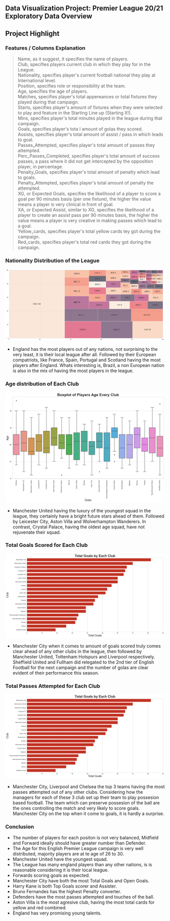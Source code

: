 ## Data Visualization Project: Premier League 20/21 Exploratory Data Overview
## Project Highlight

### Features / Columns Explanation
> Name, as it suggest, it specifies the name of players. <br>
> Club, specifies players current club in which they play for in the League.<br>
> Nationality, specifies player's current football national they play at International level. <br>
> Position, specifies role or responsibility at the team. <br>
> Age, specifies the age of players. <br>
> Matches, specifies player's total appereances or total fixtures they played during that campaign. <br>
> Starts, specifies player's amount of fixtures when they were selected to play and feature in the Starting Line up (Starting X!). <br>
> Mins, specifies player's total minutes played in the league during that campaign. <br>
> Goals, specifies player's tota l amount of golas they scored. <br>
> Assists, specifies player's total amount of assist / pass in which leads to goal. <br>
> Passes_Attempted, specifies player's total amount of passes they attempted. <br>
> Perc_Passes_Completed, specifies player's total amount of success passes, a pass where it did not get intercepted by the opposition player, in percentage. <br>
> Penalty_Goals, specifies player's total amount of penalty which lead to goals. <br>
> Penalty_Attempted, specifies player's total amount of penalty the attempted. <br>
> XG, or Expected Goals, specifies the likelihood of a player to score a goal per 90 minutes basis (per one fixture), the higher the value means a player is very clinical in front of goal. <br>
> XA, or Expected Assist, similar to XG, specifies the likelihood of a player to create an assist pass per 90 minutes basis, the higher the value means a player is very creative in making passes which lead to a goal. <br>
> Yellow_cards, specifies player's total yellow cards tey got during the campaign. <br>
> Red_cards, specifies player's total red cards they got during the campaign. <br>

### Nationality Distribution of the League

![alt text](https://github.com/ELSady/Premier-League-20-21-Exploratory-Data-/blob/main/index.png)

* England has the most players out of any nations, not surprising to the very least, it is their local league after all. Followed by their European compatriots, like France, Spain, Portugal and Scotland having the most players after England. Whats interesting is, Brazil, a non European nation is also in the mix of having the most players in the league.

### Age distribution of Each Club

![alt text](https://github.com/ELSady/Premier-League-20-21-Exploratory-Data-/blob/main/index1.png)

* Manchester United having the luxury of the youngest squad in the league, they certainly have a bright future stars ahead of them. Followed by Leicester City, Aston Villa and Wolverhampton Wanderers. In contrast, Crystal Palace, having the oldest age squad, have not rejuvenate their squad.

### Total Goals Scored for Each Club

![alt text](https://github.com/ELSady/Premier-League-20-21-Exploratory-Data-/blob/main/index2.png)

* Manchester City when it comes to amount of goals scored truly comes clear ahead of any other clubs in the league, then followed by Manchester United, Tottenham Hotspurs and Liverpool respectively. Sheffield United and Fullham did relegated to the 2nd tier of English Football for the next campaign and the number of golas are clear evident of their performance this season.

### Total Passes Attempted for Each Club

![alt text](https://github.com/ELSady/Premier-League-20-21-Exploratory-Data-/blob/main/index2.png)

* Manchester City, Liverpool and Chelsea the top 3 teams having the most passes attempted out of any other clubs. Considering how the managers for each of these 3 club set up their team to play possesion based football. The team which can preserve possesion of the ball are the ones controlling the match and very likely to score goals. Manchester City on the top when it come to goals, it is hardly a surprise.

### Conclusion
* The number of players for each positon is not very balanced, Midfield and Forward ideally should have greater number than Defender.
* The Age for this English Premier League campaign is very well distributed, majority players are at te age of 26 to 30.
* Manchester United have the youngest squad.
* The League has many england players than any other nations, is is reasonable considering it is their local league.
* Forwards scoring goals as expected.
* Manchester City have both the most Total Goals and Open Goals.
* Harry Kane is both Top Goals scorer and Assister.
* Bruno Fernandes has the highest Penalty converter.
* Defenders have the most passes attempted and touches of the ball.
* Aston Villa is the most agresive club, having the most total cards for yellow and red combined.
* England has very promising young talents.

